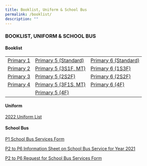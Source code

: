 ```yaml
---
title: Booklist, Uniform & School Bus
permalink: /booklist/
description: ""
---
```

### BOOKLIST, UNIFORM & SCHOOL BUS

#### Booklist

| | | |
| --- | --- | --- |
| [Primary 1](https://drive.google.com/file/d/1C1-ThsHZwezXP0lDbOmAFocV2e_dhEFF/view?usp=share_link) | [Primary 5 (Standard)](/files/P5-STD.pdf) | [Primary 6 (Standard)](/files/P6-STD.pdf) |
| [Primary 2](/files/P2%20Booklist%202023.pdf) | [Primary 5 (3S1F, MT)](/files/P5-3S1FMT.pdf) | [Primary 6 (1S3F)](/files/P6-1S3F.pdf) |
| [Primary 3](/files/P3.pdf) | [Primary 5 (2S2F)](/files/P5-2S2F.pdf) | [Primary 6 (2S2F)](/files/P6-2S2F.pdf) |
| [Primary 4](/files/P4.pdf) | [Primary 5 (3F1S, MT)](/files/P5-3F1SMT.pdf) | [Primary 6 (4F)](/files/P6-FDN.pdf) |
|  | [Primary 5 (4F)](/files/P5-4F.pdf) |  |

#### Uniform

[2022 Uniform List](/files/Uniform-List.pdf)

#### School Bus

[P1 School Bus Services Form](/files/Request-for-School-Bus-Services-Form.pdf)

[P2 to P6 Information Sheet on School Bus Service for Year 2021](/files/Information-Sheet-on-School-Bus-Service-for-Year-2021-P2-to-P6.pdf)

[P2 to P6 Request for School Bus Services Form](/files/Request-for-School-Bus-Services-Form-P2-to-P6.pdf)
